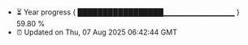 - ⏳ Year progress { █████████████████▁▁▁▁▁▁▁▁▁▁▁▁▁ } 59.80 %
- ⏰ Updated on Thu, 07 Aug 2025 06:42:44 GMT

